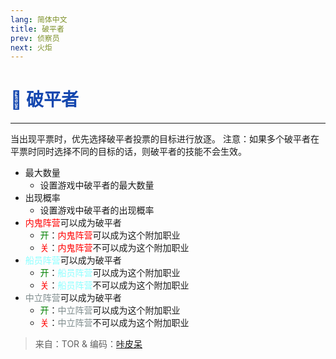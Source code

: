 ```yaml
---
lang: 简体中文
title: 破平者
prev: 侦察员
next: 火炬
---
```


# <font color=#1447af>👔 <b>破平者</b></font> <Badge text="Helpful" type="tip" vertical="middle"/>

***

当出现平票时，优先选择破平者投票的目标进行放逐。 注意：如果多个破平者在平票时同时选择不同的目标的话，则破平者的技能不会生效。

- 最大数量
  - 设置游戏中破平者的最大数量
- 出现概率
  - 设置游戏中破平者的出现概率
- <font color=red>内鬼阵营</font>可以成为破平者
  - <font color=green>开</font>：<font color=red>内鬼阵营</font>可以成为这个附加职业
  - <font color=red>关</font>：<font color=red>内鬼阵营</font>不可以成为这个附加职业
- <font color=#8cffff>船员阵营</font>可以成为破平者
  - <font color=green>开</font>：<font color=#8cffff>船员阵营</font>可以成为这个附加职业
  - <font color=red>关</font>：<font color=#8cffff>船员阵营</font>不可以成为这个附加职业
- <font color=#7f8c8d>中立阵营</font>可以成为破平者
  - <font color=green>开</font>：<font color=#7f8c8d>中立阵营</font>可以成为这个附加职业
  - <font color=red>关</font>：<font color=#7f8c8d>中立阵营</font>不可以成为这个附加职业

> 来自：TOR & 编码：[咔皮呆](https://github.com/KARPED1EM)

